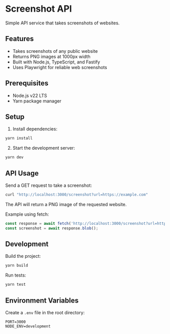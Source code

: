 # Screenshot API

Simple API service that takes screenshots of websites.

## Features

- Takes screenshots of any public website
- Returns PNG images at 1000px width
- Built with Node.js, TypeScript, and Fastify
- Uses Playwright for reliable web screenshots

## Prerequisites

- Node.js v22 LTS
- Yarn package manager

## Setup

1. Install dependencies:

```bash
yarn install
```

2. Start the development server:

```bash
yarn dev
```

## API Usage

Send a GET request to take a screenshot:

```bash
curl "http://localhost:3000/screenshot?url=https://example.com"
```

The API will return a PNG image of the requested website.

Example using fetch:

```javascript
const response = await fetch('http://localhost:3000/screenshot?url=https://example.com');
const screenshot = await response.blob();
```

## Development

Build the project:

```bash
yarn build
```

Run tests:
```bash
yarn test
```

## Environment Variables

Create a `.env` file in the root directory:

```env
PORT=3000
NODE_ENV=development

